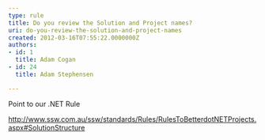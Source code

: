 ```yaml
---
type: rule
title: Do you review the Solution and Project names?
uri: do-you-review-the-solution-and-project-names
created: 2012-03-16T07:55:22.0000000Z
authors:
- id: 1
  title: Adam Cogan
- id: 24
  title: Adam Stephensen

---
```




<span class='intro'> <div><span>Point to our .NET Rule</span></div>
<div><span><a href="https&#58;//mail.ssw.com.au/owa/redir.aspx?C=796a6508899b4b10ac0182d591160c2c&amp;URL=http&#58;//www.ssw.com.au/ssw/standards/Rules/RulesToBetterdotNETProjects.aspx%23SolutionStructure" target="_blank">http&#58;//www.ssw.com.au/ssw/standards/Rules/RulesToBetterdotNETProjects.aspx#SolutionStructure</a> 
</span></div>
<div style="margin&#58;0px;"><font face="Calibri,sans-serif" size="2"><span style="font-size&#58;11pt;">&#160;</span></font></div> </span>




